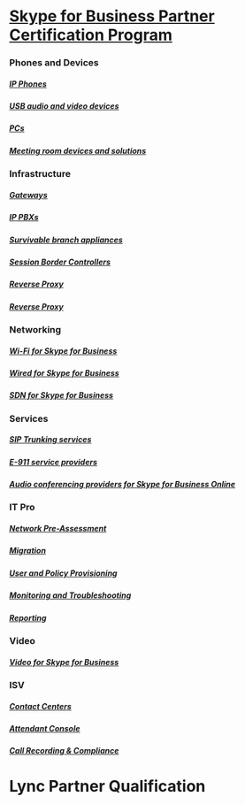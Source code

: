 # [Skype for Business Partner Certification Program](../skype-certification-program.md)

### Phones and Devices
##### [IP Phones](../skype-cert-program-devices.md)
##### [USB audio and video devices](../skype-cert-program-devices-usb-devices.md)
##### [PCs](../skype-cert-program-devices-pcs.md)
##### [Meeting room devices and solutions](../skype-cert-program-devices-meeting-rooms.md)

### Infrastructure
##### [Gateways](../skype-cert-program-infra-gateways.md)
##### [IP PBXs](../skype-cert-program-infra-ip-pbxs.md)
##### [Survivable branch appliances](../skype-cert-program-infra-sba.md)
##### [Session Border Controllers](../skype-cert-program-infra-sbc.md)
##### [Reverse Proxy](../skype-cert-program-infra-rev-proxy.md)
##### [Reverse Proxy](../skype-cert-program-infra-load-balancers.md)

### Networking
##### [Wi-Fi for Skype for Business](../skype-cert-program-networking-wifi.md)
##### [Wired for Skype for Business](../skype-cert-program-networking-wired.md)
##### [SDN for Skype for Business](../skype-cert-program-networking-sdn.md)

### Services
##### [SIP Trunking services](../skype-cert-program-services-sip-trunking.md)
##### [E-911 service providers](../skype-cert-program-services-e911.md)
##### [Audio conferencing providers for Skype for Business Online](../skype-cert-program-services-acps.md)

### IT Pro
##### [Network Pre-Assessment](../skype-certification-program-it-pro-tools-pre-assessment.md)
##### [Migration](../skype-certification-program-it-pro-tools-migration.md)
##### [User and Policy Provisioning](../skype-certification-program-it-pro-tools-user-policy.md)
##### [Monitoring and Troubleshooting](../skype-certification-program-it-pro-tools-monitor-troubleshoot.md)
##### [Reporting](../skype-certification-program-it-pro-tools-reporting.md)



### Video
##### [Video for Skype for Business](../skype-certification-program-video.md)

### ISV
##### [Contact Centers](../skype-certification-program-isv-contact-centers.md)
##### [Attendant Console](../skype-certification-program-isv-attendant-consoles.md)
##### [Call Recording & Compliance](../skype-certification-program-isv-call-recording.md)


# Lync Partner Qualification

